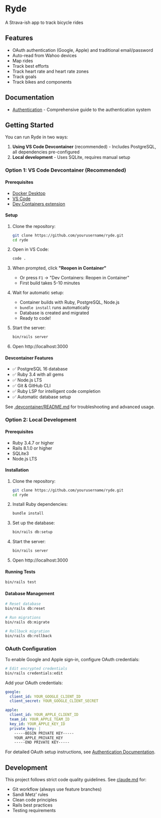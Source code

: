 # Ryde

A Strava-ish app to track bicycle rides

## Features

- OAuth authentication (Google, Apple) and traditional email/password
- Auto-read from Wahoo devices
- Map rides
- Track best efforts
- Track heart rate and heart rate zones
- Track goals
- Track bikes and components

## Documentation

- [Authentication](docs/AUTHENTICATION.md) - Comprehensive guide to the authentication system

## Getting Started

You can run Ryde in two ways:
1. **Using VS Code Devcontainer** (recommended) - Includes PostgreSQL, all dependencies pre-configured
2. **Local development** - Uses SQLite, requires manual setup

### Option 1: VS Code Devcontainer (Recommended)

#### Prerequisites
- [Docker Desktop](https://www.docker.com/products/docker-desktop)
- [VS Code](https://code.visualstudio.com/)
- [Dev Containers extension](https://marketplace.visualstudio.com/items?itemName=ms-vscode-remote.remote-containers)

#### Setup
1. Clone the repository:
   ```bash
   git clone https://github.com/yourusername/ryde.git
   cd ryde
   ```

2. Open in VS Code:
   ```bash
   code .
   ```

3. When prompted, click **"Reopen in Container"**
   - Or press `F1` → "Dev Containers: Reopen in Container"
   - First build takes 5-10 minutes

4. Wait for automatic setup:
   - Container builds with Ruby, PostgreSQL, Node.js
   - `bundle install` runs automatically
   - Database is created and migrated
   - Ready to code!

5. Start the server:
   ```bash
   bin/rails server
   ```

6. Open http://localhost:3000

#### Devcontainer Features
- ✅ PostgreSQL 16 database
- ✅ Ruby 3.4 with all gems
- ✅ Node.js LTS
- ✅ Git & GitHub CLI
- ✅ Ruby LSP for intelligent code completion
- ✅ Automatic database setup

See [.devcontainer/README.md](.devcontainer/README.md) for troubleshooting and advanced usage.

### Option 2: Local Development

#### Prerequisites
- Ruby 3.4.7 or higher
- Rails 8.1.0 or higher
- SQLite3
- Node.js LTS

#### Installation

1. Clone the repository:
   ```bash
   git clone https://github.com/yourusername/ryde.git
   cd ryde
   ```

2. Install Ruby dependencies:
   ```bash
   bundle install
   ```

3. Set up the database:
   ```bash
   bin/rails db:setup
   ```

4. Start the server:
   ```bash
   bin/rails server
   ```

5. Open http://localhost:3000

#### Running Tests
```bash
bin/rails test
```

#### Database Management
```bash
# Reset database
bin/rails db:reset

# Run migrations
bin/rails db:migrate

# Rollback migration
bin/rails db:rollback
```

### OAuth Configuration

To enable Google and Apple sign-in, configure OAuth credentials:

```bash
# Edit encrypted credentials
bin/rails credentials:edit
```

Add your OAuth credentials:
```yaml
google:
  client_id: YOUR_GOOGLE_CLIENT_ID
  client_secret: YOUR_GOOGLE_CLIENT_SECRET

apple:
  client_id: YOUR_APPLE_CLIENT_ID
  team_id: YOUR_APPLE_TEAM_ID
  key_id: YOUR_APPLE_KEY_ID
  private_key: |
    -----BEGIN PRIVATE KEY-----
    YOUR_APPLE_PRIVATE_KEY
    -----END PRIVATE KEY-----
```

For detailed OAuth setup instructions, see [Authentication Documentation](docs/AUTHENTICATION.md).

## Development

This project follows strict code quality guidelines. See [claude.md](claude.md) for:
- Git workflow (always use feature branches)
- Sandi Metz' rules
- Clean code principles
- Rails best practices
- Testing requirements


